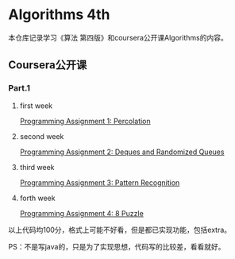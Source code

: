 # Algorithms 4th
本仓库记录学习《算法 第四版》和coursera公开课Algorithms的内容。

## Coursera公开课
### Part.1
1. first week

    [Programming Assignment 1: Percolation](Part%20I/01%20first%20week/Union-Find/percolation)
2. second week
   
    [Programming Assignment 2: Deques and Randomized Queues](Part%20I/02%20second%20week/Elementary%20Sorts/README.MD)
3. third week
   
    [Programming Assignment 3: Pattern Recognition](Part%20I/03%20third%20week/Megersort/README.MD)
4. forth week

    [Programming Assignment 4: 8 Puzzle](Part%20I/04%20forth%20week/Priority%20Queues/readme.md)

以上代码均100分，格式上可能不好看，但是都已实现功能，包括extra。

PS：不是写java的，只是为了实现思想，代码写的比较差，看看就好。